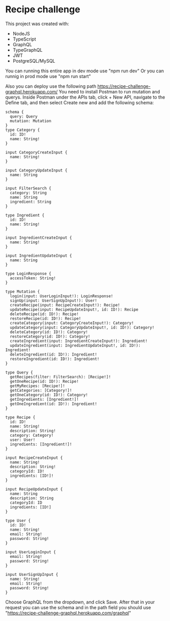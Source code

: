 # Recipe challenge
This project was created with:
- NodeJS
- TypeScript
- GraphQL
- TypeGraphQL
- JWT
- PostgreSQL/MySQL

You can running this entire app in dev mode use "npm run dev"
Or you can runnig in prod mode use "npm run start"

Also you can deploy use the following path https://recipe-challenge-graphql.herokuapp.com/
You need to install Postman to run mutation and querys.
Inside Postman under the APIs tab, click + New API, navigate to the Define tab, and then select Create new and add the following schema:
```
schema {
  query: Query
  mutation: Mutation
}
type Category {
  id: ID!
  name: String!
}

input CategoryCreateInput {
  name: String!
}

input CategoryUpdateInput {
  name: String
}

input FilterSearch {
  category: String
  name: String
  ingredient: String
}

type Ingredient {
  id: ID!
  name: String!
}

input IngredientCreateInput {
  name: String!
}

input IngredientUpdateInput {
  name: String
}

type LoginResponse {
  accessToken: String!
}

type Mutation {
  login(input: UserLoginInput!): LoginResponse!
  signUp(input: UserSignUpInput!): User!
  createRecipe(input: RecipeCreateInput!): Recipe!
  updateRecipe(input: RecipeUpdateInput!, id: ID!): Recipe
  deleteRecipe(id: ID!): Recipe!
  restoreRecipe(id: ID!): Recipe!
  createCategory(input: CategoryCreateInput!): Category!
  updateCategory(input: CategoryUpdateInput!, id: ID!): Category!
  deleteCategory(id: ID!): Category!
  restoreCategory(id: ID!): Category!
  createIngredient(input: IngredientCreateInput!): Ingredient!
  updateIngredient(input: IngredientUpdateInput!, id: ID!): Ingredient!
  deleteIngredient(id: ID!): Ingredient!
  restoreIngredient(id: ID!): Ingredient!
}

type Query {
  getRecipes(filter: FilterSearch): [Recipe!]!
  getOneRecipe(id: ID!): Recipe!
  getMyRecipes: [Recipe!]!
  getCategories: [Category!]!
  getOneCategory(id: ID!): Category!
  getIngredients: [Ingredient!]!
  getOneIngredient(id: ID!): Ingredient!
}

type Recipe {
  id: ID!
  name: String!
  description: String!
  category: Category!
  user: User!
  ingredients: [Ingredient!]!
}

input RecipeCreateInput {
  name: String!
  description: String!
  categoryId: ID!
  ingredients: [ID!]!
}

input RecipeUpdateInput {
  name: String
  description: String
  categoryId: ID
  ingredients: [ID!]
}

type User {
  id: ID!
  name: String!
  email: String!
  password: String!
}

input UserLoginInput {
  email: String!
  password: String!
}

input UserSignUpInput {
  name: String!
  email: String!
  password: String!
}
```
Choose GraphQL from the dropdown, and click Save.
After that in your request you can use the schema and in the path field you should use "https://recipe-challenge-graphql.herokuapp.com/graphql"
